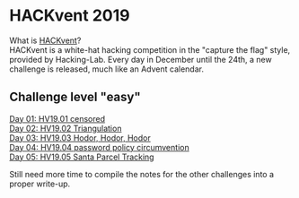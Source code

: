 # HACKvent 2019
What is [HACKvent](https://hackvent.hacking-lab.com/)?  
HACKvent is a white-hat hacking competition in the "capture the flag" style, provided by Hacking-Lab. Every day in December until the 24th, a new challenge is released, much like an Advent calendar.
## Challenge level "easy"
[Day 01: HV19.01 censored](01)  
[Day 02: HV19.02 Triangulation](02)  
[Day 03: HV19.03 Hodor, Hodor, Hodor](03)  
[Day 04: HV19.04 password policy circumvention](04)  
[Day 05: HV19.05 Santa Parcel Tracking](05)

Still need more time to compile the notes for the other challenges into a proper write-up.
